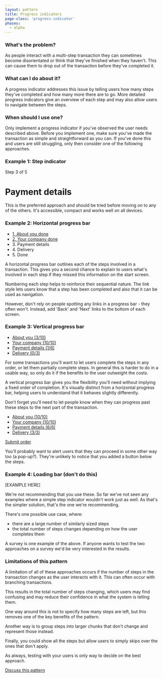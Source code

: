 ```yaml
---
layout: pattern
title: Progress indicators
page-class: 'progress-indicator'
phases:
  - alpha
---
```



### What's the problem?

As people interact with a multi-step transaction they can sometimes become disorientated or think that they've finished when they haven't. This can cause them to drop out of the transaction before they've completed it.

### What can I do about it?

A progress indicator addresses this issue by telling users how many steps they've completed and how many more there are to go. More detailed progress indicators give an overview of each step and may also allow users to navigate between the steps.

### When should I use one?

Only implement a progress indicator if you've observed the user needs described above. Before you implement one, make sure you've made the transaction as simple and straightforward as you can. If you've done this and users are still struggling, only then consider one of the following approaches.


### Example 1: Step indicator

<div class="pattern-example">
	<div class="title">
	  <p>Step 3 of 5</p>
	  <h1>Payment details</h1>
	</div>
</div>

This is the preferred approach and should be tried before moving on to any of the others. It's accessible, compact and works well on all devices.


### Example 2: Horizontal progress bar

<div class="pattern-example">
	<nav role="navigation" class="horizontal progress-indicator">
		<ul>
		  <li class="done"><a href="">1. About you <span>done</span></a></li>
		  <li class="done"><a href="">2. Your company <span>done</span></a></li>
		  <li class="active">3. Payment details</li>
		  <li>4. Delivery</li>
		  <li>5. Done</li>
		</ul>
	</nav>
</div>

A horizontal progress bar outlines each of the steps involved in a transaction. This gives you a second chance to explain to users what's involved in each step if they missed this information on the start screen.

Numbering each step helps to reinforce their sequential nature. The link style lets users know that a step has been completed and also that it can be used as navigation.

However, don't rely on people spotting any links in a progress bar - they often won't. Instead, add 'Back' and 'Next' links to the bottom of each screen.


### Example 3: Vertical progress bar

<div class="pattern-example">
	<nav role="navigation" class="vertical progress-indicator">
		<ul>
		  <li><a href="">About you <span>(3/10)</span></a></li>
		  <li class="done"><a href="">Your company <span>(10/10)</span></a></li>
		  <li class="active"><a href="">Payment details <span>(1/6)</span></a></li>
		  <li><a href="">Delivery <span>(0/3)</span></a></li>
		</ul>
	</nav>
</div>

For some transactions you'll want to let users complete the steps in any order, or let them partially complete steps. In general this is harder to do in a usable way, so only do it if the benefits to the user outweight the costs.

A vertical progress bar gives you the flexibility you'll need without implying a fixed order of completion. It's visually distinct from a horizontal progress bar, helping users to understand that it behaves slightly differently.

Don't forget you'll need to let people know when they can progress past these steps to the next part of the transaction.

<div class="pattern-example">
	<nav role="navigation" class="vertical progress-indicator">
		<ul>
		  <li class="done"><a href="">About you <span>(10/10)</span></a></li>
		  <li class="done"><a href="">Your company <span>(10/10)</span></a></li>
		  <li class="active done"><a href="">Payment details <span>(6/6)</span></a></li>
		  <li class="done"><a href="">Delivery <span>(3/3)</span></a></li>
		</ul>
	</nav>
	<p><a href="" class="button">Submit order</a></p>
</div>

You'll probably want to alert users that they can proceed in some other way too (a pop-up?). They're unlikely to notice that you added a button below the steps.


### Example 4: Loading bar (don't do this)

[EXAMPLE HERE]

We're not recommending that you use these. So far we've not seen any examples where a simple step indicator wouldn't work just as well. As that's the simpler solution, that's the one we're recommending.

There's one possible use case, where:

* there are a large number of similarly sized steps
* the total number of steps changes depending on how the user completes them

A survey is one example of the above. If anyone wants to test the two approaches on a survey we'd be very interested in the results.


### Limitations of this pattern

A limitation of all of these approaches occurs if the number of steps in the transaction changes as the user interacts with it. This can often occur with branching transactions.

This results in the total number of steps changing, which users may find confusing and may reduce their confidence in what the system is telling them.

One way around this is not to specify how many steps are left, but this removes one of the key benefits of the pattern.

Another way is to group steps into larger chunks that don't change and represent those instead.

Finally, you could show all the steps but allow users to simply skips over the ones that don't apply.

As always, testing with your users is only way to decide on the best approach.


[Discuss this pattern](https://designpatterns.hackpad.com/Progress-indicators-3AOrLoia9Us)


